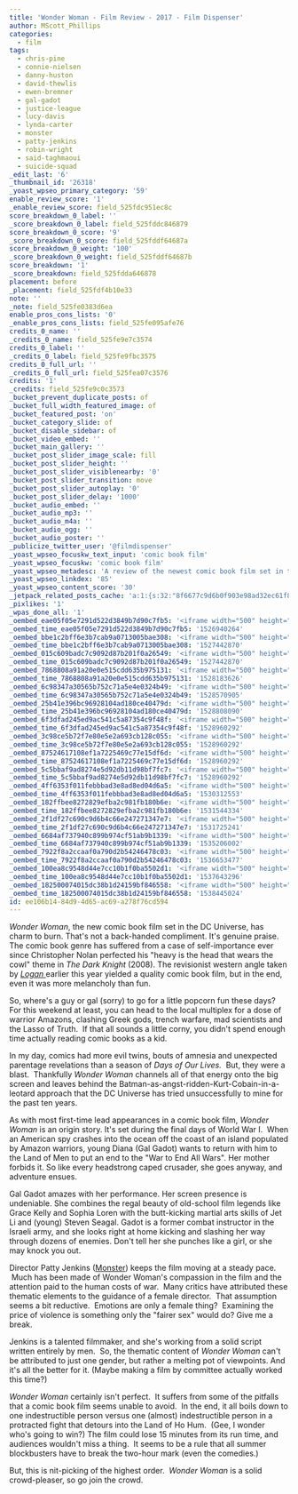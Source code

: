 ```yaml
---
title: 'Wonder Woman - Film Review - 2017 - Film Dispenser'
author: MScott_Phillips
categories:
  - film
tags:
  - chris-pine
  - connie-nielsen
  - danny-huston
  - david-thewlis
  - ewen-bremner
  - gal-gadot
  - justice-league
  - lucy-davis
  - lynda-carter
  - monster
  - patty-jenkins
  - robin-wright
  - said-taghmaoui
  - suicide-squad
_edit_last: '6'
_thumbnail_id: '26318'
_yoast_wpseo_primary_category: '59'
enable_review_score: '1'
_enable_review_score: field_525fdc951ec8c
score_breakdown_0_label: ''
_score_breakdown_0_label: field_525fddc846879
score_breakdown_0_score: '9'
_score_breakdown_0_score: field_525fddf64687a
score_breakdown_0_weight: '100'
_score_breakdown_0_weight: field_525fddf64687b
score_breakdown: '1'
_score_breakdown: field_525fdda646878
placement: before
_placement: field_525fdf4b10e33
note: ''
_note: field_525fe0383d6ea
enable_pros_cons_lists: '0'
_enable_pros_cons_lists: field_525fe095afe76
credits_0_name: ''
_credits_0_name: field_525fe9e7c3574
credits_0_label: ''
_credits_0_label: field_525fe9fbc3575
credits_0_full_url: ''
_credits_0_full_url: field_525fea07c3576
credits: '1'
_credits: field_525fe9c0c3573
_bucket_prevent_duplicate_posts: of
_bucket_full_width_featured_image: of
_bucket_featured_post: 'on'
_bucket_category_slide: of
_bucket_disable_sidebar: of
_bucket_video_embed: ''
_bucket_main_gallery: ''
_bucket_post_slider_image_scale: fill
_bucket_post_slider_height: ''
_bucket_post_slider_visiblenearby: '0'
_bucket_post_slider_transition: move
_bucket_post_slider_autoplay: '0'
_bucket_post_slider_delay: '1000'
_bucket_audio_embed: ''
_bucket_audio_mp3: ''
_bucket_audio_m4a: ''
_bucket_audio_ogg: ''
_bucket_audio_poster: ''
_publicize_twitter_user: '@filmdispenser'
_yoast_wpseo_focuskw_text_input: 'comic book film'
_yoast_wpseo_focuskw: 'comic book film'
_yoast_wpseo_metadesc: 'A review of the newest comic book film set in the DC Universe starring Gal Gadot and Chris Pine and directed by Patty Jenkins'
_yoast_wpseo_linkdex: '85'
_yoast_wpseo_content_score: '30'
_jetpack_related_posts_cache: 'a:1:{s:32:"8f6677c9d6b0f903e98ad32ec61f8deb";a:2:{s:7:"expires";i:1514878353;s:7:"payload";a:3:{i:0;a:1:{s:2:"id";i:5781;}i:1;a:1:{s:2:"id";i:9532;}i:2;a:1:{s:2:"id";i:22327;}}}}'
_pixlikes: '1'
_wpas_done_all: '1'
_oembed_eae05f05e7291d522d3849b7d90c7fb5: '<iframe width="500" height="281" src="https://www.youtube.com/embed/9teNKmm9R3k?start=3&feature=oembed" frameborder="0" allow="autoplay; encrypted-media" allowfullscreen></iframe>'
_oembed_time_eae05f05e7291d522d3849b7d90c7fb5: '1526940264'
_oembed_bbe1c2bff6e3b7cab9a0713005bae308: '<iframe width="500" height="281" src="https://www.youtube.com/embed/_DTbx7c7ez8?feature=oembed" frameborder="0" allow="autoplay; encrypted-media" allowfullscreen></iframe>'
_oembed_time_bbe1c2bff6e3b7cab9a0713005bae308: '1527442870'
_oembed_015c609badc7c9092d87b201f0a26549: '<iframe width="500" height="281" src="https://www.youtube.com/embed/dkhBDhQ4OxM?feature=oembed" frameborder="0" allow="autoplay; encrypted-media" allowfullscreen></iframe>'
_oembed_time_015c609badc7c9092d87b201f0a26549: '1527442870'
_oembed_7868808a91a20e0e515cdd635b975131: '<iframe width="500" height="281" src="https://www.youtube.com/embed/PEZ2r1YGKSA?feature=oembed" frameborder="0" allow="autoplay; encrypted-media" allowfullscreen></iframe>'
_oembed_time_7868808a91a20e0e515cdd635b975131: '1528183626'
_oembed_6c98347a30565b752c71a5e4e0324b49: '<iframe width="500" height="281" src="https://www.youtube.com/embed/FhwktRDG_aQ?feature=oembed" frameborder="0" allow="autoplay; encrypted-media" allowfullscreen></iframe>'
_oembed_time_6c98347a30565b752c71a5e4e0324b49: '1528570905'
_oembed_25b41e396bc96928104ad180ce40479d: '<iframe width="500" height="281" src="https://www.youtube.com/embed/MFWF9dU5Zc0?feature=oembed" frameborder="0" allow="autoplay; encrypted-media" allowfullscreen></iframe>'
_oembed_time_25b41e396bc96928104ad180ce40479d: '1528808090'
_oembed_6f3dfad245ed9ac541c5a87354c9f48f: '<iframe width="500" height="281" src="https://www.youtube.com/embed/rTMINaybeyE?feature=oembed" frameborder="0" allow="autoplay; encrypted-media" allowfullscreen></iframe>'
_oembed_time_6f3dfad245ed9ac541c5a87354c9f48f: '1528960292'
_oembed_3c98ce5b72f7e80e5e2a693cb128c055: '<iframe width="500" height="281" src="https://www.youtube.com/embed/j7RHHPN4gII?feature=oembed" frameborder="0" allow="autoplay; encrypted-media" allowfullscreen></iframe>'
_oembed_time_3c98ce5b72f7e80e5e2a693cb128c055: '1528960292'
_oembed_87524617108ef1a7225469c77e15df6d: '<iframe width="500" height="281" src="https://www.youtube.com/embed/bP8vCXPo-BA?feature=oembed" frameborder="0" allow="autoplay; encrypted-media" allowfullscreen></iframe>'
_oembed_time_87524617108ef1a7225469c77e15df6d: '1528960292'
_oembed_5c5bbaf9ad8274e5d92db11d98bf7fc7: '<iframe width="500" height="281" src="https://www.youtube.com/embed/yqAS2lPISa8?feature=oembed" frameborder="0" allow="autoplay; encrypted-media" allowfullscreen></iframe>'
_oembed_time_5c5bbaf9ad8274e5d92db11d98bf7fc7: '1528960292'
_oembed_4ff6353f011febbbad3e8ad8ed04d6a5: '<iframe width="500" height="281" src="https://www.youtube.com/embed/HikYI0jIAwU?feature=oembed" frameborder="0" allow="autoplay; encrypted-media" allowfullscreen></iframe>'
_oembed_time_4ff6353f011febbbad3e8ad8ed04d6a5: '1530312553'
_oembed_182ffbee8272829efba2c981fb180b6e: '<iframe width="500" height="281" src="https://www.youtube.com/embed/Seg_yBYPjG4?feature=oembed" frameborder="0" allow="autoplay; encrypted-media" allowfullscreen></iframe>'
_oembed_time_182ffbee8272829efba2c981fb180b6e: '1531544334'
_oembed_2f1df27c690c9d6b4c66e247271347e7: '<iframe width="500" height="281" src="https://www.youtube.com/embed/9XxLHyzsB_Q?feature=oembed" frameborder="0" allow="autoplay; encrypted-media" allowfullscreen></iframe>'
_oembed_time_2f1df27c690c9d6b4c66e247271347e7: '1531725241'
_oembed_6684af737940c899b974cf51ab9b1339: '<iframe width="500" height="281" src="https://www.youtube.com/embed/gp-8oB53P7k?feature=oembed" frameborder="0" allow="autoplay; encrypted-media" allowfullscreen></iframe>'
_oembed_time_6684af737940c899b974cf51ab9b1339: '1535206002'
_oembed_7922f8a2ccaaf0a790d2b54246478c03: '<iframe width="500" height="281" src="https://www.youtube.com/embed/AWvUNABT8sg?feature=oembed" frameborder="0" allow="autoplay; encrypted-media" allowfullscreen></iframe>'
_oembed_time_7922f8a2ccaaf0a790d2b54246478c03: '1536653477'
_oembed_100ea8c9548d44e7cc10b1f0ba5502d1: '<iframe width="500" height="281" src="https://www.youtube.com/embed/ek1ePFp-nBI?feature=oembed" frameborder="0" allow="autoplay; encrypted-media" allowfullscreen></iframe>'
_oembed_time_100ea8c9548d44e7cc10b1f0ba5502d1: '1537643296'
_oembed_182500074015dc38b1d24159bf846558: '<iframe width="500" height="281" src="https://www.youtube.com/embed/USPd0vX2sdc?feature=oembed" frameborder="0" allow="autoplay; encrypted-media" allowfullscreen></iframe>'
_oembed_time_182500074015dc38b1d24159bf846558: '1538445024'
id: ee106b14-84d9-4d65-ac69-a278f76cd594
---
```

<p><em>Wonder Woman</em>, the new comic book film set in the DC Universe, has charm to burn. That's not a back-handed compliment. It's genuine praise. The comic book genre has suffered from a case of self-importance ever since Christopher Nolan perfected his "heavy is the head that wears the cowl" theme in <em>The Dark Knight</em> (2008). The revisionist western angle taken by <a href="http://www.filmdispenser.com/deadpool-daily-logan/"><em>Logan </em></a>earlier this year yielded a quality comic book film, but in the end, even it was more melancholy than fun.</p>
<p>So, where's a guy or gal (sorry) to go for a little popcorn fun these days? For this weekend at least, you can head to the local multiplex for a dose of warrior Amazons, clashing Greek gods, trench warfare, mad scientists and the Lasso of Truth.  If that all sounds a little corny, you didn't spend enough time actually reading comic books as a kid.</p>
<p>In my day, comics had more evil twins, bouts of amnesia and unexpected parentage revelations than a season of <em>Days of Our Lives.  </em>But, they were a blast.  Thankfully <em>Wonder Woman</em> channels all of that energy onto the big screen and leaves behind the Batman-as-angst-ridden-Kurt-Cobain-in-a-leotard approach that the DC Universe has tried unsuccessfully to mine for the past ten years.</p>
<p>As with most first-time lead appearances in a comic book film, <em>Wonder Woman</em> is an origin story. It's set during the final days of World War I.  When an American spy crashes into the ocean off the coast of an island populated by Amazon warriors, young Diana (Gal Gadot) wants to return with him to the Land of Men to put an end to the "War to End All Wars". Her mother forbids it. So like every headstrong caped crusader, she goes anyway, and adventure ensues.</p>
<p>Gal Gadot amazes with her performance. Her screen presence is undeniable. She combines the regal beauty of old-school film legends like Grace Kelly and Sophia Loren with the butt-kicking martial arts skills of Jet Li and (young) Steven Seagal. Gadot is a former combat instructor in the Israeli army, and she looks right at home kicking and slashing her way through dozens of enemies. Don't tell her she punches like a girl, or she may knock you out.</p>
<p>Director Patty Jenkins (<a href="http://www.imdb.com/title/tt0340855/?ref_=fn_al_tt_1">Monster</a>) keeps the film moving at a steady pace.  Much has been made of Wonder Woman's compassion in the film and the attention paid to the human costs of war.  Many critics have attributed these thematic elements to the guidance of a female director.  That assumption seems a bit reductive.  Emotions are only a female thing?  Examining the price of violence is something only the "fairer sex" would do? Give me a break.</p>
<p>Jenkins is a talented filmmaker, and she's working from a solid script written entirely by men.  So, the thematic content of <em>Wonder Woman</em> can't be attributed to just one gender, but rather a melting pot of viewpoints. And it's all the better for it. (Maybe making a film by committee actually worked this time?)</p>
<p><em>Wonder Woman</em> certainly isn't perfect.  It suffers from some of the pitfalls that a comic book film seems unable to avoid.  In the end, it all boils down to one indestructible person versus one (almost) indestructible person in a protracted fight that detours into the Land of Ho Hum.  (Gee, I wonder who's going to win?) The film could lose 15 minutes from its run time, and audiences wouldn't miss a thing.  It seems to be a rule that all summer blockbusters have to break the two-hour mark (even the comedies.)</p>
<p>But, this is nit-picking of the highest order.  <em>Wonder Woman</em> is a solid crowd-pleaser, so go join the crowd.</p>

